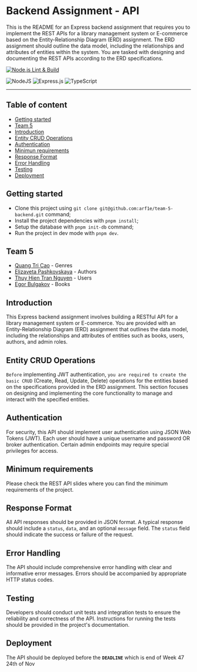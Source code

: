 # Backend Assignment - API

This is the README for an Express backend assignment that requires you to implement the REST APIs for a library management system or E-commerce based on the Entity-Relationship Diagram (ERD) assignment. The ERD assignment should outline the data model, including the relationships and attributes of entities within the system. You are tasked with designing and documenting the REST APIs according to the ERD specifications.

[![Node.js Lint & Build](https://github.com/arf1e/team-5-backend/actions/workflows/node.yml/badge.svg)](https://github.com/arf1e/team-5-backend/actions/workflows/node.yml)

![NodeJS](https://img.shields.io/badge/node.js-6DA55F?style=for-the-badge&logo=node.js&logoColor=white)
![Express.js](https://img.shields.io/badge/express.js-%23404d59.svg?style=for-the-badge&logo=express&logoColor=%2361DAFB)
![TypeScript](https://img.shields.io/badge/typescript-%23007ACC.svg?style=for-the-badge&logo=typescript&logoColor=white)

------------------------------------------------------------------------------
## Table of content

- [Getting started](#getting-started)
- [Team 5](#team-5)
- [Introduction](#introduction)
- [Entity CRUD Operations](#entity-crud-operations)
- [Authentication](#authentication)
- [Minimun requirements](#minimum-requirements)
- [Response Format](#response-format)
- [Error Handling](#error-handling)
- [Testing](#testing)
- [Deployment](#deployment)

## Getting started

- Clone this project using `git clone git@github.com:arf1e/team-5-backend.git` command;
- Install the project dependencies with `pnpm install`;
- Setup the database with `pnpm init-db` command;
- Run the project in dev mode with `pnpm dev`.

## Team 5

- [Quang Tri Cao](https://github.com/quangtricao) - Genres
- [Elizaveta Pashkovskaya](https://github.com/elis1386) - Authors
- [Thuy Hien Tran Nguyen](https://github.com/JuliaThTranNguyen) - Users
- [Egor Bulgakov](https://github.com/arf1e) - Books


## Introduction

This Express backend assignment involves building a RESTful API for a library management system or E-commerce. You are provided with an Entity-Relationship Diagram (ERD) assignment that outlines the data model, including the relationships and attributes of entities such as books, users, authors, and admin roles.

## Entity CRUD Operations

`Before` implementing JWT authentication, `you are required to create the basic CRUD` (Create, Read, Update, Delete) operations for the entities based on the specifications provided in the ERD assignment. This section focuses on designing and implementing the core functionality to manage and interact with the specified entities.

## Authentication

For security, this API should implement user authentication using JSON Web Tokens (JWT). Each user should have a unique username and password OR broker authentication. Certain admin endpoints may require special privileges for access.

## Minimum requirements

Please check the REST API slides where you can find the minimum requirements of the project.

## Response Format

All API responses should be provided in JSON format. A typical response should include a `status`, `data`, and an optional `message` field. The `status` field should indicate the success or failure of the request.

## Error Handling

The API should include comprehensive error handling with clear and informative error messages. Errors should be accompanied by appropriate HTTP status codes.

## Testing

Developers should conduct unit tests and integration tests to ensure the reliability and correctness of the API. Instructions for running the tests should be provided in the project's documentation.

## Deployment

The API should be deployed before the **`DEADLINE`** which is end of Week 47 24th of Nov
